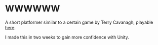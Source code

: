 # WWWWWW
 A short platformer similar to a certain game by Terry Cavanagh, playable [here](https://wjreynard.itch.io/wwwwww).
 
 I made this in two weeks to gain more confidence with Unity.
